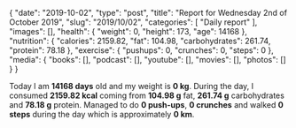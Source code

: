 {
    "date": "2019-10-02",
    "type": "post",
    "title": "Report for Wednesday 2nd of October 2019",
    "slug": "2019\/10\/02",
    "categories": [
        "Daily report"
    ],
    "images": [],
    "health": {
        "weight": 0,
        "height": 173,
        "age": 14168
    },
    "nutrition": {
        "calories": 2159.82,
        "fat": 104.98,
        "carbohydrates": 261.74,
        "protein": 78.18
    },
    "exercise": {
        "pushups": 0,
        "crunches": 0,
        "steps": 0
    },
    "media": {
        "books": [],
        "podcast": [],
        "youtube": [],
        "movies": [],
        "photos": []
    }
}

Today I am <strong>14168 days</strong> old and my weight is <strong>0 kg</strong>. During the day, I consumed <strong>2159.82 kcal</strong> coming from <strong>104.98 g</strong> fat, <strong>261.74 g</strong> carbohydrates and <strong>78.18 g</strong> protein. Managed to do <strong>0 push-ups</strong>, <strong>0 crunches</strong> and walked <strong>0 steps</strong> during the day which is approximately <strong>0 km</strong>.
